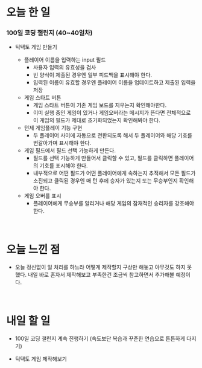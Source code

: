 # 오늘 한 일

### 100일 코딩 챌린지 (40~40일차)

- 틱택토 게임 만들기

  - 플레이어 이름을 입력하는 input 필드
    - 사용자 입력의 유효성을 검사
    - 빈 양식이 제출된 경우엔 일부 피드백을 표시해야 한다.
    - 입력된 이름이 유효할 경우엔 플레이어 이름을 업데이트하고 제출된 입력을 저장
  - 게임 스타트 버튼
    - 게임 스타트 버튼이 기존 게임 보드를 지우는지 확인해야한다.
    - 이미 실행 중인 게임이 있거나 게임오버라는 메시지가 뜬다면 전체적으로 이 게임의 필드가 제대로 초기화되었는지 확인해봐야 한다.
  - 턴제 게임플레이 기능 구현
    - 두 플레이어 사이에 자동으로 전환되도록 해서 두 플레이어와 해당 기호를 번갈아가며 표시해야 한다.
  - 게임 필드에서 필드 선택 가능하게 만든다.
    - 필드를 선택 가능하게 만들어서 클릭할 수 있고, 필드를 클릭하면 플레이어의 기호를 표시해야 한다.
    - 내부적으로 어떤 필드가 어떤 플레이어에게 속하는지 추적해서 모든 필드가 소진되고 클릭된 경우엔 매 턴 후에 승자가 있는지 또는 무승부인지 확인해야 한다.
  - 게임 오버를 표시
    - 플레이어에게 무승부를 알리거나 해당 게임의 잠재적인 승리자를 강조해야 한다.

<br />

# 오늘 느낀 점

- 오늘 정신없이 일 처리를 하느라 어떻게 제작할지 구상만 해놓고 아무것도 하지 못했다. 내일 바로 혼자서 제작해보고 부족한건 조금씩 참고하면서 추가해볼 예정이다.

<br />

# 내일 할 일

- 100일 코딩 챌린지 계속 진행하기 (속도보단 복습과 꾸준한 연습으로 튼튼하게 다지기)

- 틱택토 게임 제작해보기
